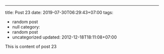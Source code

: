 ---
title: Post 23
date: 2019-07-30T06:29:43+07:00
tags:
  - random post
  - null
category:
  - random post
  - uncategorized
updated: 2012-12-18T18:11:08+07:00

This is content of post 23